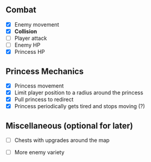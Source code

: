 ## Combat
- [x] Enemy movement
- [x] **Collision**
- [ ] Player attack
- [ ] Enemy HP
- [x] Princess HP

## Princess Mechanics
- [x] Princess movement
- [x] Limit player position to a radius around the princess
- [x] Pull princess to redirect
- [x] Princess periodically gets tired and stops moving (?)

## Miscellaneous (optional for later)
- [ ] Chests with upgrades around the map
- [ ] More enemy variety

